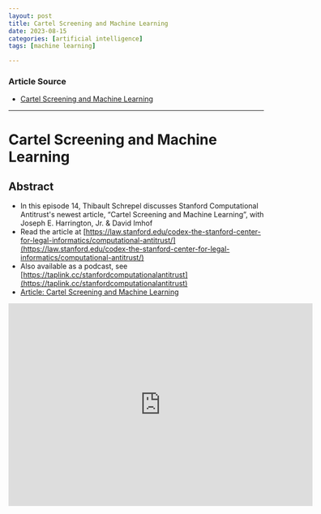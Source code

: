 ```yaml
---
layout: post
title: Cartel Screening and Machine Learning
date: 2023-08-15
categories: [artificial intelligence]
tags: [machine learning]

---
```


### Article Source

* [Cartel Screening and Machine Learning](https://www.youtube.com/watch?v=NVhoIi8mFys)

---

# Cartel Screening and Machine Learning


## Abstract

* In this episode 14, Thibault Schrepel discusses Stanford Computational Antitrust's newest article, “Cartel Screening and Machine Learning”, with Joseph E. Harrington, Jr. & David Imhof 
* Read the article at [https://law.stanford.edu/codex-the-stanford-center-for-legal-informatics/computational-antitrust/](https://law.stanford.edu/codex-the-stanford-center-for-legal-informatics/computational-antitrust/)
* Also available as a podcast, see [https://taplink.cc/stanfordcomputationalantitrust](https://taplink.cc/stanfordcomputationalantitrust)
* [Article: Cartel Screening and Machine Learning](https://law.stanford.edu/wp-content/uploads/2022/08/harrington-imhof-2022.pdf)


<iframe width="600" height="400" src="https://www.youtube.com/embed/NVhoIi8mFys" title="YouTube video player" frameborder="0" allow="accelerometer; autoplay; clipboard-write; encrypted-media; gyroscope; picture-in-picture; web-share" allowfullscreen></iframe>